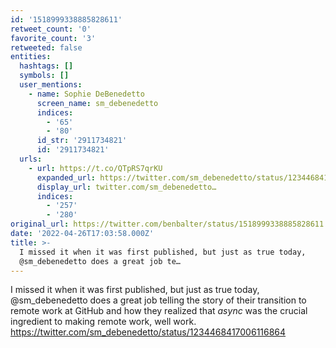 ```yaml
---
id: '1518999338885828611'
retweet_count: '0'
favorite_count: '3'
retweeted: false
entities:
  hashtags: []
  symbols: []
  user_mentions:
    - name: Sophie DeBenedetto
      screen_name: sm_debenedetto
      indices:
        - '65'
        - '80'
      id_str: '2911734821'
      id: '2911734821'
  urls:
    - url: https://t.co/QTpRS7qrKU
      expanded_url: https://twitter.com/sm_debenedetto/status/1234468417006116864
      display_url: twitter.com/sm_debenedetto…
      indices:
        - '257'
        - '280'
original_url: https://twitter.com/benbalter/status/1518999338885828611
date: '2022-04-26T17:03:58.000Z'
title: >-
  I missed it when it was first published, but just as true today,
  @sm_debenedetto does a great job te…
---
```


I missed it when it was first published, but just as true today, @sm_debenedetto does a great job telling the story of their transition to remote work at GitHub and how they realized that *async* was the crucial ingredient to making remote work, well work. https://twitter.com/sm_debenedetto/status/1234468417006116864